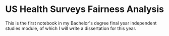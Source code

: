 # US Health Surveys Fairness Analysis

This is the first notebook in my Bachelor's degree final year independent studies module, of which I will write a dissertation for this year.
